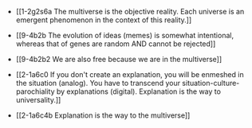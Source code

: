 - [[1-2g2s6a The multiverse is the objective reality. Each universe is an emergent phenomenon in the context of this reality.]]
- [[9-4b2b The evolution of ideas (memes) is somewhat intentional, whereas that of genes are random AND cannot be rejected]]
- [[9-4b2b2 We are also free because we are in the multiverse]]

- [[2-1a6c0 If you don't create an explanation, you will be enmeshed in the situation (analog). You have to transcend your situation-culture-parochiality by explanations (digital). Explanation is the way to universality.]]

- [[2-1a6c4b Explanation is the way to the multiverse]]
